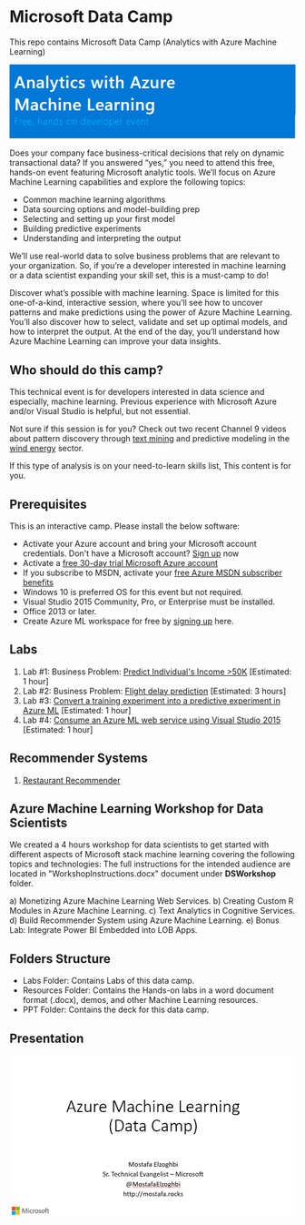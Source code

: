 # Microsoft Data Camp 
This repo contains Microsoft Data Camp (Analytics with Azure Machine Learning)

![Microsoft Data Camp](/Images/Header.PNG "Microsoft Data Camp")

Does your company face business-critical decisions that rely on dynamic transactional data? If you answered “yes,” you need to attend this free, hands-on event featuring Microsoft analytic tools. We’ll focus on Azure Machine Learning capabilities and explore the following topics: 
+ Common machine learning algorithms 
+ Data sourcing options and model-building prep
+ Selecting and setting up your first model 
+ Building predictive experiments 
+ Understanding and interpreting the output 

We’ll use real-world data to solve business problems that are relevant to your organization. 
So, if you’re a developer interested in machine learning or a data scientist expanding your skill set, this is a must-camp to do! 
 
Discover what’s possible with machine learning. 
Space is limited for this one-of-a-kind, interactive session, where you’ll see how to uncover patterns and make predictions using the power of Azure Machine Learning. You’ll also discover how to select, validate and set up optimal models, and how to interpret the output. At the end of the day, you’ll understand how Azure Machine Learning can improve your data insights. 

## Who should do this camp?
This technical event is for developers interested in data science and especially, machine learning. Previous experience with Microsoft Azure and/or Visual Studio is helpful, but not essential. 
 
Not sure if this session is for you? Check out two recent Channel 9 videos about pattern discovery through [text mining](https://channel9.msdn.com/Blogs/Seth-Juarez/Automatic-Mining-of-Text-for-Trends-Anomalies-and-Correlations)
and predictive modeling in the [wind energy](https://channel9.msdn.com/Blogs/Seth-Juarez/Machine-Learning-at-Work-in-the-Wind-Energy-Domain) sector. 

If this type of analysis is on your need-to-learn skills list, This content is for you.

## Prerequisites
This is an interactive camp. Please install the below software:
 
+ Activate your Azure account and bring your Microsoft account credentials. Don't have a Microsoft account? [Sign up](https://signup.live.com/newuser.aspx) now
+ Activate a [free 30-day trial Microsoft Azure account](https://azureinfo.microsoft.com/us-freetrial.html)
+ If you subscribe to MSDN, activate your [free Azure MSDN subscriber benefits](https://azure.microsoft.com/en-us/pricing/member-offers/msdn-benefits/)
+ Windows 10 is preferred OS for this event but not required.
+ Visual Studio 2015 Community, Pro, or Enterprise must be installed.
+ Office 2013 or later. 
+ Create Azure ML workspace for free by [signing up](https://studio.azureml.net/) here.


## Labs

1. Lab #1: Business Problem: [Predict Individual's Income >50K](/Labs/Lab1.md)  [Estimated: 1 hour]
2. Lab #2: Business Problem: [Flight delay prediction](/Labs/Lab2.md)   [Estimated: 3 hours]
3. Lab #3: [Convert a training experiment into a predictive experiment in Azure ML](/Labs/Lab3.md)  [Estimated: 1 hour]
4. Lab #4: [Consume an Azure ML web service using Visual Studio 2015](/Labs/Lab4.md)   [Estimated: 1 hour]


## Recommender Systems

1. [Restaurant Recommender](/Labs/RestaurantRecommender.md)


## Azure Machine Learning Workshop for Data Scientists 
We created a 4 hours workshop for data scientists to get started with different aspects of Microsoft stack machine learning covering the following topics and technologies:
The full instructions for the intended audience are located in "WorkshopInstructions.docx" document under **DSWorkshop** folder. 

a) Monetizing Azure Machine Learning Web Services.
b) Creating Custom R Modules in Azure Machine Learning.
c) Text Analytics in Cognitive Services.
d) Build Recommender System using Azure Machine Learning.
e) Bonus Lab: Integrate Power BI Embedded into LOB Apps.



## Folders Structure

+ Labs Folder: Contains Labs of this data camp.
+ Resources Folder: Contains the Hands-on labs in a word document format (.docx), demos, and other Machine Learning resources.
+ PPT Folder: Contains the deck for this data camp.


## Presentation
![Speaker Info](/Images/ContactMe.PNG "Mostafa Elzoghbi - Azure Machine Learning")